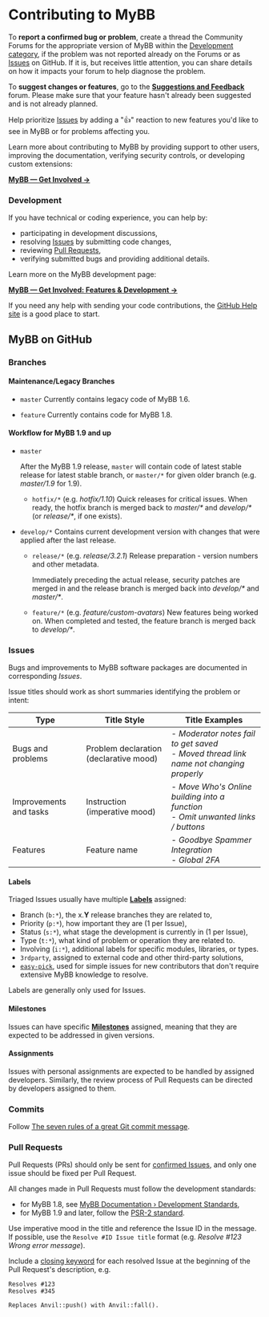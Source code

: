 # Contributing to MyBB

To **report a confirmed bug or problem**, create a thread the Community Forums for the appropriate version of MyBB within the [Development category](http://community.mybb.com/forum-161.html), if the problem was not reported already on the Forums or as [Issues](https://github.com/mybb/mybb/issues) on GitHub. If it is, but receives little attention, you can share details on how it impacts your forum to help diagnose the problem.

To **suggest changes or features**, go to the [**Suggestions and Feedback**](https://community.mybb.com/forum-199.html) forum. Please make sure that your feature hasn't already been suggested and is not already planned.

Help prioritize [Issues](https://github.com/mybb/mybb/issues) by adding a "👍" reaction to new features you'd like to see in MyBB or for problems affecting you.

Learn more about contributing to MyBB by providing support to other users, improving the documentation, verifying security controls, or developing custom extensions:

[**MyBB &mdash; Get Involved &rarr;**](https://mybb.com/get-involved/)

### Development
If you have technical or coding experience, you can help by:
 - participating in development discussions,
 - resolving [Issues](https://github.com/mybb/mybb/issues) by submitting code changes,
 - reviewing [Pull Requests](https://github.com/mybb/mybb/pulls),
 - verifying submitted bugs and providing additional details.

Learn more on the MyBB development page:

[**MyBB &mdash; Get Involved: Features & Development &rarr;**](https://mybb.com/get-involved/development/)

If you need any help with sending your code contributions, the [GitHub Help site](https://help.github.com) is a good place to start.

## MyBB on GitHub

### Branches

#### Maintenance/Legacy Branches
- `master` Currently contains legacy code of MyBB 1.6.

- `feature` Currently contains code for MyBB 1.8.

#### Workflow for MyBB 1.9 and up
- `master`

  After the MyBB 1.9 release, `master` will contain code of latest stable release for latest stable branch, or `master/*` for given older branch (e.g. _master/1.9_ for 1.9).

  -  `hotfix/*` (e.g. _hotfix/1.10_) Quick releases for critical issues. When ready, the hotfix branch is merged back to _master/*_ and _develop/*_ (or _release/*_, if one exists).


- `develop/*` Contains current development version with changes that were applied after the last release.

    - `release/*` (e.g. _release/3.2.1_) Release preparation - version numbers and other metadata.

      Immediately preceding the actual release, security patches are merged in and the release branch is merged back into _develop/*_ and _master/*_.

    - `feature/*` (e.g. *feature/custom-avatars*) New features being worked on. When completed and tested, the feature branch is merged back to _develop/*_.

### Issues
Bugs and improvements to MyBB software packages are documented in corresponding _Issues_.

Issue titles should work as short summaries identifying the problem or intent:

Type | Title Style | Title Examples
-|-|-
Bugs and problems | Problem declaration (declarative mood) | - _Moderator notes fail to get saved_ <br>- _Moved thread link name not changing properly_
Improvements and tasks | Instruction (imperative mood) | - _Move Who's Online building into a function_ <br>- _Omit unwanted links / buttons_
Features | Feature name | - _Goodbye Spammer Integration_ <br>- _Global 2FA_

#### Labels
Triaged Issues usually have multiple [**Labels**](https://github.com/mybb/mybb/labels) assigned:
- Branch (`b:*`), the x.**Y** release branches they are related to,
- Priority (`p:*`), how important they are (1 per Issue),
- Status (`s:*`), what stage the development is currently in (1 per Issue),
- Type (`t:*`), what kind of problem or operation they are related to.
- Involving (`i:*`), additional labels for specific modules, libraries, or types.
- `3rdparty`, assigned to external code and other third-party solutions,
- [`easy-pick`](https://github.com/mybb/mybb/labels/easy-pick), used for simple issues for new contributors that don't require extensive MyBB knowledge to resolve.

Labels are generally only used for Issues.

#### Milestones
Issues can have specific [**Milestones**](https://github.com/mybb/mybb/milestones) assigned, meaning that they are expected to be addressed in given versions.

#### Assignments
Issues with personal assignments are expected to be handled by assigned developers. Similarly, the review process of Pull Requests can be directed by developers assigned to them.

### Commits
Follow [The seven rules of a great Git commit message](https://chris.beams.io/posts/git-commit/#seven-rules).

### Pull Requests
Pull Requests (PRs) should only be sent for [confirmed Issues](https://github.com/mybb/mybb/issues?q=is%3Aissue+is%3Aopen+label%3As%3Aconfirmed), and only one issue should be fixed per Pull Request.

All changes made in Pull Requests must follow the development standards:
- for MyBB 1.8, see [MyBB Documentation &rsaquo; Development Standards](https://docs.mybb.com/1.8/development/standards/),
- for MyBB 1.9 and later, follow the [PSR-2 standard](https://www.php-fig.org/psr/psr-2/).

Use imperative mood in the title and reference the Issue ID in the message. If possible, use the `Resolve #ID Issue title` format (e.g. _Resolve #123 Wrong error message_).

Include a [closing keyword](https://help.github.com/articles/closing-issues-using-keywords/) for each resolved Issue at the beginning of the Pull Request's description, e.g.
```
Resolves #123
Resolves #345

Replaces Anvil::push() with Anvil::fall().
```
